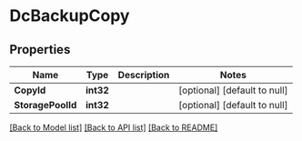 # DcBackupCopy

## Properties
Name | Type | Description | Notes
------------ | ------------- | ------------- | -------------
**CopyId** | **int32** |  | [optional] [default to null]
**StoragePoolId** | **int32** |  | [optional] [default to null]

[[Back to Model list]](../README.md#documentation-for-models) [[Back to API list]](../README.md#documentation-for-api-endpoints) [[Back to README]](../README.md)

